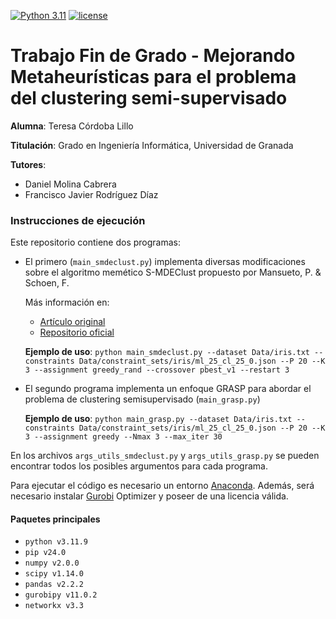 [![Python 3.11](https://img.shields.io/badge/python-3.11-blue.svg)](https://www.python.org/downloads/release/python-3119/)
[![license](https://img.shields.io/badge/license-apache_2.0-orange.svg)](https://opensource.org/licenses/Apache-2.0)

# Trabajo Fin de Grado - Mejorando Metaheurísticas para el problema del clustering semi-supervisado

**Alumna**: Teresa Córdoba Lillo

**Titulación**: Grado en Ingeniería Informática, Universidad de Granada

**Tutores**:
- Daniel Molina Cabrera
- Francisco Javier Rodríguez Díaz


### Instrucciones de ejecución
Este repositorio contiene dos programas:
- El primero (```main_smdeclust.py```) implementa diversas modificaciones sobre el algoritmo memético S-MDEClust propuesto por Mansueto, P. & Schoen, F.

  Más información en:
  - [Artículo original](https://arxiv.org/abs/2403.04322)
  - [Repositorio oficial](https://github.com/pierlumanzu/s_mdeclust?tab=readme-ov-file)

  **Ejemplo de uso**: ```python main_smdeclust.py --dataset Data/iris.txt --constraints Data/constraint_sets/iris/ml_25_cl_25_0.json --P 20 --K 3 --assignment greedy_rand --crossover pbest_v1 --restart 3```


- El segundo programa implementa un enfoque GRASP para abordar el problema de clustering semisupervisado (```main_grasp.py```)

  **Ejemplo de uso**: ```python main_grasp.py --dataset Data/iris.txt --constraints Data/constraint_sets/iris/ml_25_cl_25_0.json --P 20 --K 3 --assignment greedy --Nmax 3 --max_iter 30```

En los archivos ```args_utils_smdeclust.py``` y ```args_utils_grasp.py``` se pueden encontrar todos los posibles argumentos para cada programa.

Para ejecutar el código es necesario un entorno [Anaconda](https://www.anaconda.com/). Además, será necesario instalar [Gurobi](https://www.gurobi.com/) Optimizer y poseer de una licencia válida.

#### Paquetes principales 

* ```python v3.11.9```
* ```pip v24.0```
* ```numpy v2.0.0```
* ```scipy v1.14.0```
* ```pandas v2.2.2```
* ```gurobipy v11.0.2```
* ```networkx v3.3```
